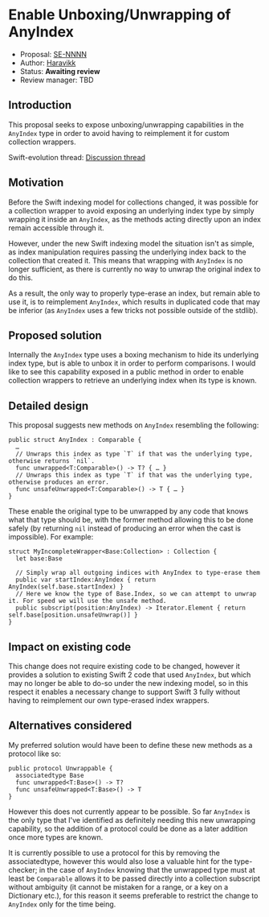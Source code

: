 # Enable Unboxing/Unwrapping of AnyIndex

* Proposal: [SE-NNNN](NNNN-unboxing-anyindex.md)
* Author: [Haravikk](https://github.com/haravikk)
* Status: **Awaiting review**
* Review manager: TBD

## Introduction

This proposal seeks to expose unboxing/unwrapping capabilities in the `AnyIndex` type in order to avoid having to reimplement it for custom collection wrappers.

Swift-evolution thread: [Discussion thread](http://thread.gmane.org/gmane.comp.lang.swift.evolution/20007)

## Motivation

Before the Swift indexing model for collections changed, it was possible for a collection wrapper to avoid exposing an underlying index type by simply wrapping it inside an `AnyIndex`, as the methods acting directly upon an index remain accessible through it.

However, under the new Swift indexing model the situation isn't as simple, as index manipulation requires passing the underlying index back to the collection that created it. This means that wrapping with `AnyIndex` is no longer sufficient, as there is currently no way to unwrap the original index to do this.

As a result, the only way to properly type-erase an index, but remain able to use it, is to reimplement `AnyIndex`, which results in duplicated code that may be inferior (as `AnyIndex` uses a few tricks not possible outside of the stdlib).

## Proposed solution

Internally the `AnyIndex` type uses a boxing mechanism to hide its underlying index type, but is able to unbox it in order to perform comparisons. I would like to see this capability exposed in a public method in order to enable collection wrappers to retrieve an underlying index when its type is known.

## Detailed design

This proposal suggests new methods on `AnyIndex` resembling the following:

```
public struct AnyIndex : Comparable {
  …
  // Unwraps this index as type `T` if that was the underlying type, otherwise returns `nil`.
  func unwrapped<T:Comparable>() -> T? { … }
  // Unwraps this index as type `T` if that was the underlying type, otherwise produces an error.
  func unsafeUnwrapped<T:Comparable>() -> T { … }
}
```

These enable the original type to be unwrapped by any code that knows what that type should be, with the former method allowing this to be done safely (by returning `nil` instead of producing an error when the cast is impossible). For example:

```
struct MyIncompleteWrapper<Base:Collection> : Collection {
  let base:Base
  
  // Simply wrap all outgoing indices with AnyIndex to type-erase them
  public var startIndex:AnyIndex { return AnyIndex(self.base.startIndex) }
  // Here we know the type of Base.Index, so we can attempt to unwrap it. For speed we will use the unsafe method.
  public subscript(position:AnyIndex) -> Iterator.Element { return self.base[position.unsafeUnwrap()] }
}
```

## Impact on existing code

This change does not require existing code to be changed, however it provides a solution to existing Swift 2 code that used `AnyIndex`, but which may no longer be able to do-so under the new indexing model, so in this respect it enables a necessary change to support Swift 3 fully without having to reimplement our own type-erased index wrappers.

## Alternatives considered

My preferred solution would have been to define these new methods as a protocol like so:

```
public protocol Unwrappable {
  associatedtype Base
  func unwrapped<T:Base>() -> T?
  func unsafeUnwrapped<T:Base>() -> T
}
```

However this does not currently appear to be possible. So far `AnyIndex` is the only type that I've identified as definitely needing this new unwrapping capability, so the addition of a protocol could be done as a later addition once more types are known.

It is currently possible to use a protocol for this by removing the associatedtype, however this would also lose a valuable hint for the type-checker; in the case of `AnyIndex` knowing that the unwrapped type must at least be `Comparable` allows it to be passed directly into a collection subscript without ambiguity (it cannot be mistaken for a range, or a key on a Dictionary etc.), for this reason it seems preferable to restrict the change to `AnyIndex` only for the time being.
